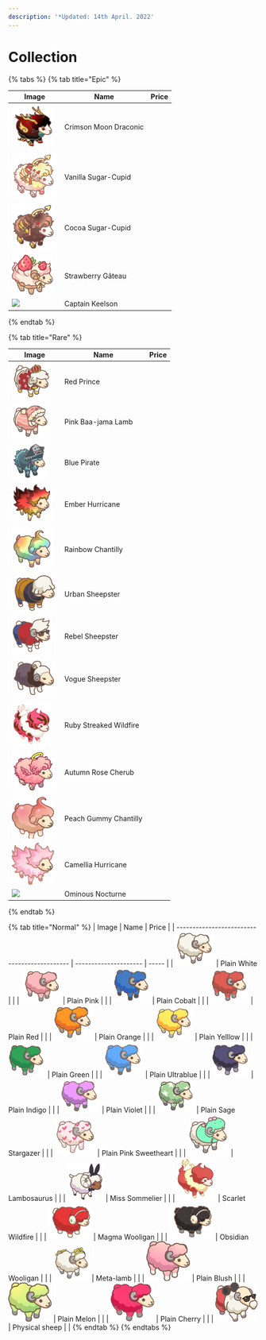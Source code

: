 ```yaml
---
description: '*Updated: 14th April. 2022'
---
```


# Collection



{% tabs %}
{% tab title="Epic" %}


| Image                                                         | Name                  | Price |
| ------------------------------------------------------------- | --------------------- | ----- |
| ![](<../../.gitbook/assets/image (60).png>)                   | Crimson Moon Draconic |       |
| ![](<../../.gitbook/assets/image (57).png>)                   | Vanilla Sugar-Cupid   |       |
| ![](<../../.gitbook/assets/image (78).png>)                   | Cocoa Sugar-Cupid     |       |
| ![](<../../.gitbook/assets/image (12).png>)                   | Strawberry Gâteau     |       |
| ![](<../../.gitbook/assets/Captain Keelson\_for gitbook.png>) | Captain Keelson       |       |
{% endtab %}

{% tab title="Rare" %}


| Image                                                          | Name                   | Price |
| -------------------------------------------------------------- | ---------------------- | ----- |
| ![](<../../.gitbook/assets/image (25).png>)                    | Red Prince             |       |
| ![](<../../.gitbook/assets/image (59).png>)                    | Pink Baa-jama Lamb     |       |
| ![](<../../.gitbook/assets/image (76).png>)                    | Blue Pirate            |       |
| ![](<../../.gitbook/assets/image (41).png>)                    | Ember Hurricane        |       |
| ![](<../../.gitbook/assets/image (114).png>)                   | Rainbow Chantilly      |       |
| ![](<../../.gitbook/assets/image (49).png>)                    | Urban Sheepster        |       |
| ![](<../../.gitbook/assets/image (122).png>)                   | Rebel Sheepster        |       |
| ![](<../../.gitbook/assets/image (98).png>)                    | Vogue Sheepster        |       |
| ![](<../../.gitbook/assets/image (71).png>)                    | Ruby Streaked Wildfire |       |
| ![](<../../.gitbook/assets/image (36).png>)                    | Autumn Rose Cherub     |       |
| ![](<../../.gitbook/assets/image (91).png>)                    | Peach Gummy Chantilly  |       |
| ![](<../../.gitbook/assets/image (30).png>)                    | Camellia Hurricane     |       |
| ![](<../../.gitbook/assets/Ominous Nocturne\_for gitbook.png>) | Ominous Nocturne       |       |
{% endtab %}

{% tab title="Normal" %}
| Image                                        | Name                  | Price |
| -------------------------------------------- | --------------------- | ----- |
| ![](<../../.gitbook/assets/image (53).png>)  | Plain White           |       |
| ![](<../../.gitbook/assets/image (42).png>)  | Plain Pink            |       |
| ![](<../../.gitbook/assets/image (50).png>)  | Plain Cobalt          |       |
| ![](<../../.gitbook/assets/image (47).png>)  | Plain Red             |       |
| ![](<../../.gitbook/assets/image (14).png>)  | Plain Orange          |       |
| ![](<../../.gitbook/assets/image (66).png>)  | Plain Yelllow         |       |
| ![](<../../.gitbook/assets/image (124).png>) | Plain Green           |       |
| ![](<../../.gitbook/assets/image (126).png>) | Plain Ultrablue       |       |
| ![](<../../.gitbook/assets/image (95).png>)  | Plain Indigo          |       |
| ![](<../../.gitbook/assets/image (37).png>)  | Plain Violet          |       |
| ![](<../../.gitbook/assets/image (89).png>)  | Plain Sage Stargazer  |       |
| ![](<../../.gitbook/assets/image (81).png>)  | Plain Pink Sweetheart |       |
| ![](<../../.gitbook/assets/image (112).png>) | Lambosaurus           |       |
| ![](<../../.gitbook/assets/image (70).png>)  | Miss Sommelier        |       |
| ![](<../../.gitbook/assets/image (67).png>)  | Scarlet Wildfire      |       |
| ![](<../../.gitbook/assets/image (45).png>)  | Magma Wooligan        |       |
| ![](<../../.gitbook/assets/image (131).png>) | Obsidian Wooligan     |       |
| ![](<../../.gitbook/assets/image (74).png>)  | Meta-lamb             |       |
| ![](<../../.gitbook/assets/image (103).png>) | Plain Blush           |       |
| ![](<../../.gitbook/assets/image (69).png>)  | Plain Melon           |       |
| ![](<../../.gitbook/assets/image (29).png>)  | Plain Cherry          |       |
| ![](<../../.gitbook/assets/image (23).png>)  | Physical sheep        |       |
{% endtab %}
{% endtabs %}

